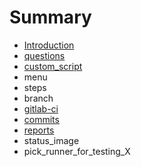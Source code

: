 # Summary

* [Introduction](README.md)
* [questions](questions.md)
* [custom_script](customscript.md)
* menu
* steps
* branch
* [gitlab-ci](gitlab-ci.md)
* [commits](commits.md)
* [reports](notifications.md)
* status_image
* pick_runner_for_testing_X

